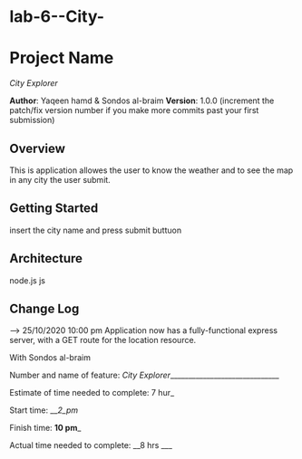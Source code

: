 # lab-6--City-
# Project Name
_City Explorer_

**Author**: Yaqeen hamd & Sondos al-braim
**Version**: 1.0.0 (increment the patch/fix version number if you make more commits past your first submission)

## Overview
<!-- Provide a high level overview of what this application is and why you are building it, beyond the fact that it's an assignment for this class. (i.e. What's your problem domain?) -->
This is application allowes the user to know the weather and to see the map in any city the user submit.

## Getting Started
<!-- What are the steps that a user must take in order to build this app on their own machine and get it running? -->
insert the city name and press submit buttuon 

## Architecture
<!-- Provide a detailed description of the application design. What technologies (languages, libraries, etc) you're using, and any other relevant design information. -->
node.js 
js 

## Change Log
<!-- Use this area to document the iterative changes made to your application as each feature is successfully implemented. Use time stamps. Here's an examples:

01-01-2001 4:59pm - Application now has a fully-functional express server, with a GET route for the location resource.

## Credits and Collaborations
<!-- Give credit (and a link) to other people or resources that helped you build this application. -->
-->
25/10/2020  10:00 pm  Application now has a fully-functional express server, with a GET route for the location resource.

With Sondos al-braim


Number and name of feature: _City Explorer_______________________________

Estimate of time needed to complete: 7 hur_

Start time: ___2_pm_

Finish time: __10 pm___

Actual time needed to complete: __8 hrs ___